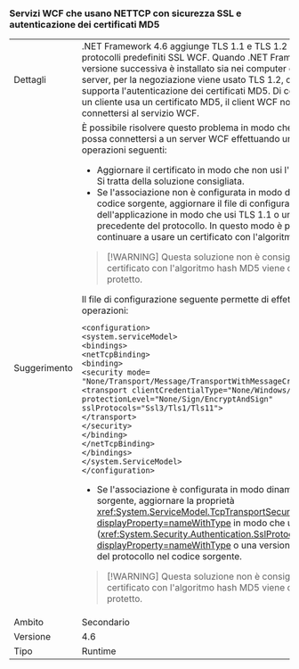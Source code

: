 ### <a name="wcf-services-that-use-nettcp-with-ssl-security-and-md5-certificate-authentication"></a>Servizi WCF che usano NETTCP con sicurezza SSL e autenticazione dei certificati MD5

|   |   |
|---|---|
|Dettagli|.NET Framework 4.6 aggiunge TLS 1.1 e TLS 1.2 all'elenco dei protocolli predefiniti SSL WCF. Quando .NET Framework 4.6 o versione successiva è installato sia nei computer client che nei server, per la negoziazione viene usato TLS 1.2, che non supporta l'autenticazione dei certificati MD5. Di conseguenza, se un cliente usa un certificato MD5, il client WCF non riuscirà a connettersi al servizio WCF.|
|Suggerimento|È possibile risolvere questo problema in modo che un client WCF possa connettersi a un server WCF effettuando una delle operazioni seguenti:<ul><li>Aggiornare il certificato in modo che non usi l'algoritmo MD5. Si tratta della soluzione consigliata.</li><li>Se l'associazione non è configurata in modo dinamico nel codice sorgente, aggiornare il file di configurazione dell'applicazione in modo che usi TLS 1.1 o una versione precedente del protocollo. In questo modo è possibile continuare a usare un certificato con l'algoritmo hash MD5.</li></ul> <blockquote> [!WARNING] Questa soluzione non è consigliata, poiché un certificato con l'algoritmo hash MD5 viene considerato non protetto.</blockquote> Il file di configurazione seguente permette di effettuare queste operazioni:<pre><code class="language-xml">&lt;configuration&gt;&#13;&#10;&lt;system.serviceModel&gt;&#13;&#10;&lt;bindings&gt;&#13;&#10;&lt;netTcpBinding&gt;&#13;&#10;&lt;binding&gt;&#13;&#10;&lt;security mode= &quot;None/Transport/Message/TransportWithMessageCredential&quot; &gt;&#13;&#10;&lt;transport clientCredentialType=&quot;None/Windows/Certificate&quot;&#13;&#10;protectionLevel=&quot;None/Sign/EncryptAndSign&quot;&#13;&#10;sslProtocols=&quot;Ssl3/Tls1/Tls11&quot;&gt;&#13;&#10;&lt;/transport&gt;&#13;&#10;&lt;/security&gt;&#13;&#10;&lt;/binding&gt;&#13;&#10;&lt;/netTcpBinding&gt;&#13;&#10;&lt;/bindings&gt;&#13;&#10;&lt;/system.ServiceModel&gt;&#13;&#10;&lt;/configuration&gt;&#13;&#10;</code></pre><ul><li>Se l'associazione è configurata in modo dinamico nel codice sorgente, aggiornare la proprietà <xref:System.ServiceModel.TcpTransportSecurity.SslProtocols?displayProperty=nameWithType> in modo che usi TLS 1.1 (<xref:System.Security.Authentication.SslProtocols.Tls11?displayProperty=nameWithType> o una versione precedente del protocollo nel codice sorgente.</li></ul> <blockquote> [!WARNING] Questa soluzione non è consigliata, poiché un certificato con l'algoritmo hash MD5 viene considerato non protetto.</blockquote> |
|Ambito|Secondario|
|Versione|4.6|
|Tipo|Runtime|

